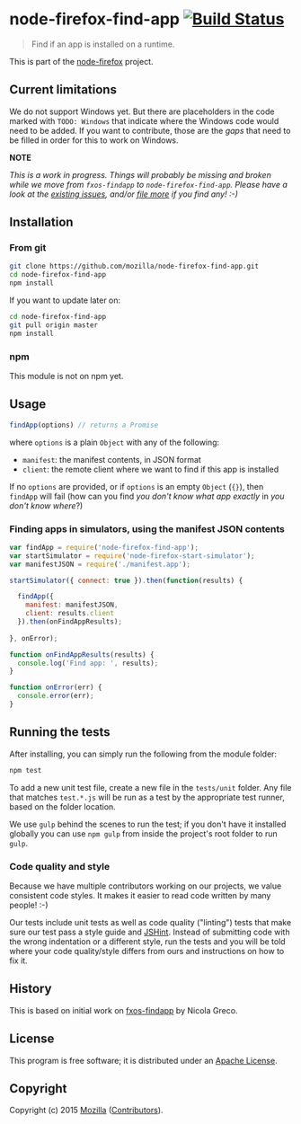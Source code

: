 # node-firefox-find-app [![Build Status](https://secure.travis-ci.org/mozilla/node-firefox-find-app.png?branch=master)](http://travis-ci.org/mozilla/node-firefox-find-app)

> Find if an app is installed on a runtime.

This is part of the [node-firefox](https://github.com/mozilla/node-firefox) project.

## Current limitations

We do not support Windows yet. But there are placeholders in the code marked with `TODO: Windows` that indicate where the Windows code would need to be added. If you want to contribute, those are the *gaps* that need to be filled in order for this to work on Windows.

**NOTE**

*This is a work in progress. Things will probably be missing and broken while we move from `fxos-findapp` to `node-firefox-find-app`. Please have a look at the [existing issues](https://github.com/mozilla/node-firefox-find-app/issues), and/or [file more](https://github.com/mozilla/node-firefox-find-app/issues/new) if you find any! :-)*

## Installation

### From git

```bash
git clone https://github.com/mozilla/node-firefox-find-app.git
cd node-firefox-find-app
npm install
```

If you want to update later on:

```bash
cd node-firefox-find-app
git pull origin master
npm install
```

### npm

<!--
```bash
npm install node-firefox-find-app
```
-->

This module is not on npm yet.

## Usage

```javascript
findApp(options) // returns a Promise
```

where `options` is a plain `Object` with any of the following:

* `manifest`: the manifest contents, in JSON format
* `client`: the remote client where we want to find if this app is installed

If no `options` are provided, or if `options` is an empty `Object` (`{}`), then `findApp` will fail (how can you find *you don't know what app exactly* in *you don't know where*?)

### Finding apps in simulators, using the manifest JSON contents

```javascript
var findApp = require('node-firefox-find-app');
var startSimulator = require('node-firefox-start-simulator');
var manifestJSON = require('./manifest.app');

startSimulator({ connect: true }).then(function(results) {

  findApp({
    manifest: manifestJSON,
    client: results.client
  }).then(onFindAppResults);
  
}, onError);

function onFindAppResults(results) {
  console.log('Find app: ', results);
}

function onError(err) {
  console.error(err);
}

```

## Running the tests

After installing, you can simply run the following from the module folder:

```bash
npm test
```

To add a new unit test file, create a new file in the `tests/unit` folder. Any file that matches `test.*.js` will be run as a test by the appropriate test runner, based on the folder location.

We use `gulp` behind the scenes to run the test; if you don't have it installed globally you can use `npm gulp` from inside the project's root folder to run `gulp`.

### Code quality and style

Because we have multiple contributors working on our projects, we value consistent code styles. It makes it easier to read code written by many people! :-)

Our tests include unit tests as well as code quality ("linting") tests that make sure our test pass a style guide and [JSHint](http://jshint.com/). Instead of submitting code with the wrong indentation or a different style, run the tests and you will be told where your code quality/style differs from ours and instructions on how to fix it.

## History

This is based on initial work on [fxos-findapp](https://github.com/nicola/fxos-findapp) by Nicola Greco.

## License

This program is free software; it is distributed under an
[Apache License](https://github.com/mozilla/node-firefox-find-app/blob/master/LICENSE).

## Copyright

Copyright (c) 2015 [Mozilla](https://mozilla.org)
([Contributors](https://github.com/mozilla/node-firefox-find-app/graphs/contributors)).

